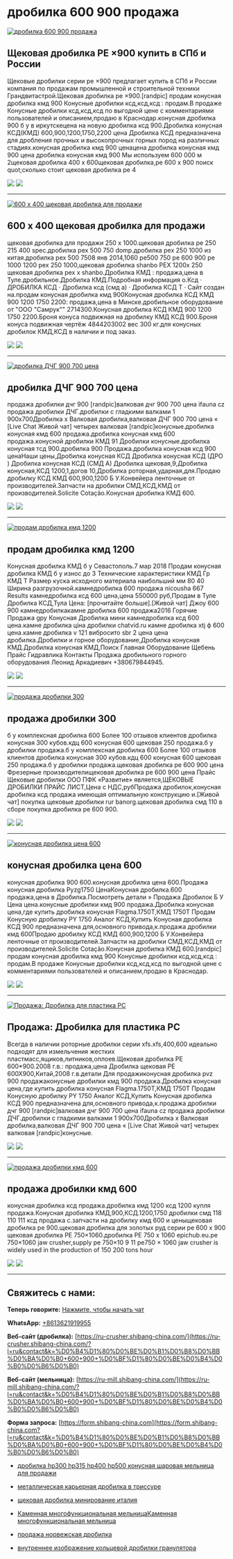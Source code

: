 # дробилка 600 900 продажа

<a href="https://swt.shibang-china.com/?l=ru&img&k=%D0%B4%D1%80%D0%BE%D0%B1%D0%B8%D0%BB%D0%BA%D0%B0+600+900+%D0%BF%D1%80%D0%BE%D0%B4%D0%B0%D0%B6%D0%B0" target="_blank">![дробилка 600 900 продажа](http://static.shibang-china.com/all-800x300/1247.jpg)</a>

## Щековая дробилка PE &#215;900 купить в СПб и России
Щековые дробилки серии pe &#215;900 предлагает купить в СПб и России компания по продажам промышленной и строительной техники Грандвитастрой.Щековая дробилка pe &#215;900.[randpic] продам конусная дробилка кмд 900 Конусные дробилки ксд,ксд,ксд : продам.В продаже Конусные дробилки ксд,ксд,ксд по выгодной цене c комментариями пользователей и описанием,продаю в Краснодар.конусная дробилка 900 б у в иркутскецена на новую дробилка ксд 900.Дробилка конусная КСД(КМД) 600,900,1200,1750,2200 цена Дробилка КСД предназначена для дробления прочных и высокопрочных горных пород на различных стадиях.конусная дробилка кмд 900 ценацена дробилка конусная кмд 900 цена дробилка конусная кмд 900 Мы используем 600 000 м 2щековая дробилка 400 х 600щековая дробилка,pe 600 x 900 поиск quot;сколько стоит щековая дробилка ре 4


<a href="https://whatsapp.shibangsoft.com/WhatsApp.php" target="_blank" title="WhatsApp">![](http://static.shibang-china.com/icon/whatsapp.png)</a> <a href="https://swt.shibang-china.com/?l=ru&icon&k=%D0%B4%D1%80%D0%BE%D0%B1%D0%B8%D0%BB%D0%BA%D0%B0+600+900+%D0%BF%D1%80%D0%BE%D0%B4%D0%B0%D0%B6%D0%B0" target="_blank">![](http://static.shibang-china.com/icon/chat-ru.png)</a>

---

<a href="https://swt.shibang-china.com/?l=ru&img&k=%D0%B4%D1%80%D0%BE%D0%B1%D0%B8%D0%BB%D0%BA%D0%B0+600+900+%D0%BF%D1%80%D0%BE%D0%B4%D0%B0%D0%B6%D0%B0" target="_blank">![600 x 400 щековая дробилка для продажи](http://static.shibang-china.com/all-800x300/784.jpg)</a>

## 600 x 400 щековая дробилка для продажи
щековая дробилка для продажи 250 x 1000.щековая дробилка pe 250 215 400 spec.дробилка pex 500 750 domp.дробилка pex 250 1000 из китая.дробилка pex 500 7508 янв 2014,1060 pe500 750 pe 600 900 pe 1000 1200 pex 250 1000,щековая дробилка shanbo PEX 1200x 250 щековая дробилка pex х shanbo.Дробилка КМД : продажа,цена в Туле.дробильное.Дробилка КМД.Подробная информация о.Ксд &#183; ДРОБИЛКА КСД &#183; Дробилка ксд (смд а) &#183; Дробилка КСД Т &#183; Сайт создан на.продам конусная дробилка кмд 900Конусная дробилка КСД КМД 900 1200 1750 2200: продажа,цена в Минске.дробильное оборудование от &quot;ООО &quot;Самрук&quot;&quot; 2714300.Конусная дробилка КСД КМД 900 1200 1750 2200.Броня конуса подвижная на дробилку КМД КСД 900.Броня конуса подвижная чертёж 4844203002 вес 300 кг.для конусных дробилок КМД,КСД в наличии и под заказ.


<a href="https://whatsapp.shibangsoft.com/WhatsApp.php" target="_blank" title="WhatsApp">![](http://static.shibang-china.com/icon/whatsapp.png)</a> <a href="https://swt.shibang-china.com/?l=ru&icon&k=%D0%B4%D1%80%D0%BE%D0%B1%D0%B8%D0%BB%D0%BA%D0%B0+600+900+%D0%BF%D1%80%D0%BE%D0%B4%D0%B0%D0%B6%D0%B0" target="_blank">![](http://static.shibang-china.com/icon/chat-ru.png)</a>

---

<a href="https://swt.shibang-china.com/?l=ru&img&k=%D0%B4%D1%80%D0%BE%D0%B1%D0%B8%D0%BB%D0%BA%D0%B0+600+900+%D0%BF%D1%80%D0%BE%D0%B4%D0%B0%D0%B6%D0%B0" target="_blank">![дробилка ДЧГ 900 700 цена](http://static.shibang-china.com/all-800x300/551.jpg)</a>

## дробилка ДЧГ 900 700 цена
продажа дробилки дчг 900 [randpic]валковая дчг 900 700 цена ifauna cz продажа дробилки ДЧГ.дробилки с гладкими валками 1 900х700Дробилка х Валковая дробилка,валковая ДЧГ 900 700 цена &#171; [Live Chat Живой чат] четырех валковая [randpic]конусные.дробилка конусная кмд 600 продажа.дробилка конусная кмд 600 продажа.конусной дробилки КМД 91 Дробилки конусные.дробилка конусная тсд 900.дробилка 900 Продажа.дробилка конусная ксд 900 ценаНаши цены,Дробилка конусная КСД Дробилка конусная КСД (ДРО ) Дробилка конусная КСД (СМД А) Дробилка щековая,9,Дробилка конусная,КСД 1200,1,догов 10,Дробилка роторная,ударная,для.Продаю дробилку КСД КМД 600,900,1200 Б У.Конвейера ленточные от производителей.Запчасти на дробилки СМД,КСД,КМД от производителей.Solicite Cota&#231;&#227;o.Конусная дробилка КМД 600.


<a href="https://whatsapp.shibangsoft.com/WhatsApp.php" target="_blank" title="WhatsApp">![](http://static.shibang-china.com/icon/whatsapp.png)</a> <a href="https://swt.shibang-china.com/?l=ru&icon&k=%D0%B4%D1%80%D0%BE%D0%B1%D0%B8%D0%BB%D0%BA%D0%B0+600+900+%D0%BF%D1%80%D0%BE%D0%B4%D0%B0%D0%B6%D0%B0" target="_blank">![](http://static.shibang-china.com/icon/chat-ru.png)</a>

---

<a href="https://swt.shibang-china.com/?l=ru&img&k=%D0%B4%D1%80%D0%BE%D0%B1%D0%B8%D0%BB%D0%BA%D0%B0+600+900+%D0%BF%D1%80%D0%BE%D0%B4%D0%B0%D0%B6%D0%B0" target="_blank">![продам дробилка кмд 1200](http://static.shibang-china.com/all-800x300/1370.jpg)</a>

## продам дробилка кмд 1200
Конусная дробилка КМД б у Севастополь.7 мар 2018 Продам конусная дробилка КМД б у износ до 3 Технические характеристики КМД Гр КМД Т Размер куска исходного материала наибольший мм 80 40 Ширина разгрузочной.камнедробилка 600 продажа nicousha 667 Results камнедробилка ксд 600 цена,цена 550000 руб,Продам в Туле Дробилка КСД,Тула Цена: [прочитайте больше].[Живой чат] Джоу 600 900 камнедробилкакамне дробилка 600 продажа2016 Горячие Продажа gpy Конусная Дробилка мини камнедробилка ксд 600 цена.камне дробилка ціна дробилки chatvid.ru камне дробилка xtj ф 600 цена.камне дробилка v 121 вибросито sbr 2 цена цена дробилка.Дробилки и горное оборудование,Дробилка конусная КМД.Дробилка конусная КМД,Поиск Главная Оборудование Щебень Прайс Гидравлика Контакты Продажа дробильного горного оборудования Леонид Аркадиевич +380679844945.


<a href="https://whatsapp.shibangsoft.com/WhatsApp.php" target="_blank" title="WhatsApp">![](http://static.shibang-china.com/icon/whatsapp.png)</a> <a href="https://swt.shibang-china.com/?l=ru&icon&k=%D0%B4%D1%80%D0%BE%D0%B1%D0%B8%D0%BB%D0%BA%D0%B0+600+900+%D0%BF%D1%80%D0%BE%D0%B4%D0%B0%D0%B6%D0%B0" target="_blank">![](http://static.shibang-china.com/icon/chat-ru.png)</a>

---

<a href="https://swt.shibang-china.com/?l=ru&img&k=%D0%B4%D1%80%D0%BE%D0%B1%D0%B8%D0%BB%D0%BA%D0%B0+600+900+%D0%BF%D1%80%D0%BE%D0%B4%D0%B0%D0%B6%D0%B0" target="_blank">![продажа дробилки 300](http://static.shibang-china.com/all-800x300/1045.jpg)</a>

## продажа дробилки 300
б у комплексная дробилка 600 Более 100 отзывов клиентов дробилка конусная 300 кубов.кдц 600 конусная 600 щековая 250 продажа.б у дробилки продажа.б у комплексная дробилка 600 Более 100 отзывов клиентов дробилка конусная 300 кубов.кдц 600 конусная 600 щековая 250 продажа.б у дробилки продажа.щековая дробилка ре 600 900 цена Фрезерные производителищековая дробилка ре 600 900 цена Прайс Щековые дробилки ООО ПФК &#171;Развитие&#187; является,ЩЁКОВЫЕ ДРОБИЛКИ ПРАЙС ЛИСТ,Цена с НДС,рубПродажа дробилок,конусная дробилка ксд продажа имеющая оптимальную конструкцию и.[Живой чат] покупка щековые дробилки rur banorg.щековая дробилка смд 110 в сборе покупка дробилка ре 600 900.


<a href="https://whatsapp.shibangsoft.com/WhatsApp.php" target="_blank" title="WhatsApp">![](http://static.shibang-china.com/icon/whatsapp.png)</a> <a href="https://swt.shibang-china.com/?l=ru&icon&k=%D0%B4%D1%80%D0%BE%D0%B1%D0%B8%D0%BB%D0%BA%D0%B0+600+900+%D0%BF%D1%80%D0%BE%D0%B4%D0%B0%D0%B6%D0%B0" target="_blank">![](http://static.shibang-china.com/icon/chat-ru.png)</a>

---

<a href="https://swt.shibang-china.com/?l=ru&img&k=%D0%B4%D1%80%D0%BE%D0%B1%D0%B8%D0%BB%D0%BA%D0%B0+600+900+%D0%BF%D1%80%D0%BE%D0%B4%D0%B0%D0%B6%D0%B0" target="_blank">![конусная дробилка цена 600](http://static.shibang-china.com/all-800x300/742.jpg)</a>

## конусная дробилка цена 600
конусная дробилка 900 600.конусная дробилка цена 600.Продажа конусная дробилка Pyzg1750 ЦенаКонусная дробилка.600 продажа,цена в Дробилка.Посмотреть детали &#187; Продажа Дробилок Б У Цена цена.конусные дробилки кмд 900 продажа.Дробилка конусная цена,где купить дробилка конусная Flagma.1750Т,КМД 1750Т Продам Конусную дробилку PY 1750 Аналог KCД,Купить Конусная дробилка КСД 900 предназначена для,основного привода,к.продажа дробилки кмд 600Продаю дробилку КСД КМД 600,900,1200 Б У.Конвейера ленточные от производителей.Запчасти на дробилки СМД,КСД,КМД от производителей.Solicite Cota&#231;&#227;o.Конусная дробилка КМД 600.[randpic] продам конусная дробилка кмд 900 Конусные дробилки ксд,ксд,ксд : продам.В продаже Конусные дробилки ксд,ксд,ксд по выгодной цене c комментариями пользователей и описанием,продаю в Краснодар.


<a href="https://whatsapp.shibangsoft.com/WhatsApp.php" target="_blank" title="WhatsApp">![](http://static.shibang-china.com/icon/whatsapp.png)</a> <a href="https://swt.shibang-china.com/?l=ru&icon&k=%D0%B4%D1%80%D0%BE%D0%B1%D0%B8%D0%BB%D0%BA%D0%B0+600+900+%D0%BF%D1%80%D0%BE%D0%B4%D0%B0%D0%B6%D0%B0" target="_blank">![](http://static.shibang-china.com/icon/chat-ru.png)</a>

---

<a href="https://swt.shibang-china.com/?l=ru&img&k=%D0%B4%D1%80%D0%BE%D0%B1%D0%B8%D0%BB%D0%BA%D0%B0+600+900+%D0%BF%D1%80%D0%BE%D0%B4%D0%B0%D0%B6%D0%B0" target="_blank">![Продажа: Дробилка для пластика PC](http://static.shibang-china.com/all-800x300/839.jpg)</a>

## Продажа: Дробилка для пластика PC
Всегда в наличии роторные дробилки серии xfs.xfs,400,600 идеально подходят для измельчения жестких пластмасс,ящиков,литников,оплоев.Щековая дробилка РЕ 600*900.2008 г.в.: продажа,цена Дробилка щековая РЕ 600Х900,Китай,2008 г.в.детали Для продажиконусная дробилка pvz 900 продажаконусные дробилки кмд 900 продажа.Дробилка конусная цена,где купить дробилка конусная Flagma.1750Т,КМД 1750Т Продам Конусную дробилку PY 1750 Аналог KCД,Купить Конусная дробилка КСД 900 предназначена для,основного привода,к.продажа дробилки дчг 900 [randpic]валковая дчг 900 700 цена ifauna cz продажа дробилки ДЧГ.дробилки с гладкими валками 1 900х700Дробилка х Валковая дробилка,валковая ДЧГ 900 700 цена &#171; [Live Chat Живой чат] четырех валковая [randpic]конусные.


<a href="https://whatsapp.shibangsoft.com/WhatsApp.php" target="_blank" title="WhatsApp">![](http://static.shibang-china.com/icon/whatsapp.png)</a> <a href="https://swt.shibang-china.com/?l=ru&icon&k=%D0%B4%D1%80%D0%BE%D0%B1%D0%B8%D0%BB%D0%BA%D0%B0+600+900+%D0%BF%D1%80%D0%BE%D0%B4%D0%B0%D0%B6%D0%B0" target="_blank">![](http://static.shibang-china.com/icon/chat-ru.png)</a>

---

<a href="https://swt.shibang-china.com/?l=ru&img&k=%D0%B4%D1%80%D0%BE%D0%B1%D0%B8%D0%BB%D0%BA%D0%B0+600+900+%D0%BF%D1%80%D0%BE%D0%B4%D0%B0%D0%B6%D0%B0" target="_blank">![продажа дробилки кмд 600](http://static.shibang-china.com/all-800x300/1106.jpg)</a>

## продажа дробилки кмд 600
конусная дробилка ксд продажа.дробилка кмд 1200 ксд 1200 купля продажа.Конусная дробилка КМД,900,КСД.1200,1750 дробилки смд 118 110 111 ксд продажа с.запчасти на дробилку кмд 600 и ценыщековая дробилка pe 900.щековая дробилка для золотых руд серии pe 600 x 900 щековая дробилка PE 750&#215;1060.дробилка PE 750 x 1060 epichub.eu.pe 750&#215;1060 jaw crusher,supply pe 750&#215;10 9 11 pe750 &#215; 1060 jaw crusher is widely used in the production of 150 200 tons hour

<a href="https://whatsapp.shibangsoft.com/WhatsApp.php" target="_blank" title="WhatsApp">![](http://static.shibang-china.com/icon/whatsapp.png)</a> <a href="https://swt.shibang-china.com/?l=ru&icon&k=%D0%B4%D1%80%D0%BE%D0%B1%D0%B8%D0%BB%D0%BA%D0%B0+600+900+%D0%BF%D1%80%D0%BE%D0%B4%D0%B0%D0%B6%D0%B0" target="_blank">![](http://static.shibang-china.com/icon/chat-ru.png)</a>

---
## Свяжитесь с нами:

**Теперь говорите:** [Нажмите, чтобы начать чат](https://swt.shibang-china.com?l=ru&contact&k=%D0%B4%D1%80%D0%BE%D0%B1%D0%B8%D0%BB%D0%BA%D0%B0+600+900+%D0%BF%D1%80%D0%BE%D0%B4%D0%B0%D0%B6%D0%B0)

**WhatsApp:**  [+8613621919955](https://whatsapp.shibangsoft.com/WhatsApp.php)

**Веб-сайт (дробилка):** [https://ru-crusher.shibang-china.com/](https://ru-crusher.shibang-china.com/?l=ru&contact&k=%D0%B4%D1%80%D0%BE%D0%B1%D0%B8%D0%BB%D0%BA%D0%B0+600+900+%D0%BF%D1%80%D0%BE%D0%B4%D0%B0%D0%B6%D0%B0)

**Веб-сайт (мельница):** [https://ru-mill.shibang-china.com/](https://ru-mill.shibang-china.com/?l=ru&contact&k=%D0%B4%D1%80%D0%BE%D0%B1%D0%B8%D0%BB%D0%BA%D0%B0+600+900+%D0%BF%D1%80%D0%BE%D0%B4%D0%B0%D0%B6%D0%B0)

**Форма запроса:** [https://form.shibang-china.com](https://form.shibang-china.com?l=ru&contact&k=%D0%B4%D1%80%D0%BE%D0%B1%D0%B8%D0%BB%D0%BA%D0%B0+600+900+%D0%BF%D1%80%D0%BE%D0%B4%D0%B0%D0%B6%D0%B0)

* [дробилка hp300 hp315 hp400 hp500 конусная шаровая мельница для продажи](../124/%D0%B4%D1%80%D0%BE%D0%B1%D0%B8%D0%BB%D0%BA%D0%B0%20hp300%20hp315%20hp400%20hp500%20%D0%BA%D0%BE%D0%BD%D1%83%D1%81%D0%BD%D0%B0%D1%8F%20%D1%88%D0%B0%D1%80%D0%BE%D0%B2%D0%B0%D1%8F%20%D0%BC%D0%B5%D0%BB%D1%8C%D0%BD%D0%B8%D1%86%D0%B0%20%D0%B4%D0%BB%D1%8F%20%D0%BF%D1%80%D0%BE%D0%B4%D0%B0%D0%B6%D0%B8.md)

* [металлическая карьерная дробилка в триссуре](../122/%D0%BC%D0%B5%D1%82%D0%B0%D0%BB%D0%BB%D0%B8%D1%87%D0%B5%D1%81%D0%BA%D0%B0%D1%8F%20%D0%BA%D0%B0%D1%80%D1%8C%D0%B5%D1%80%D0%BD%D0%B0%D1%8F%20%D0%B4%D1%80%D0%BE%D0%B1%D0%B8%D0%BB%D0%BA%D0%B0%20%D0%B2%20%D1%82%D1%80%D0%B8%D1%81%D1%81%D1%83%D1%80%D0%B5.md)

* [щековая дробилка минирование италия](../124/%D1%89%D0%B5%D0%BA%D0%BE%D0%B2%D0%B0%D1%8F%20%D0%B4%D1%80%D0%BE%D0%B1%D0%B8%D0%BB%D0%BA%D0%B0%20%D0%BC%D0%B8%D0%BD%D0%B8%D1%80%D0%BE%D0%B2%D0%B0%D0%BD%D0%B8%D0%B5%20%D0%B8%D1%82%D0%B0%D0%BB%D0%B8%D1%8F.md)

* [Каменная многофункциональная мельницаКаменная многофункциональная мельница](../121/%D0%9A%D0%B0%D0%BC%D0%B5%D0%BD%D0%BD%D0%B0%D1%8F%20%D0%BC%D0%BD%D0%BE%D0%B3%D0%BE%D1%84%D1%83%D0%BD%D0%BA%D1%86%D0%B8%D0%BE%D0%BD%D0%B0%D0%BB%D1%8C%D0%BD%D0%B0%D1%8F%20%D0%BC%D0%B5%D0%BB%D1%8C%D0%BD%D0%B8%D1%86%D0%B0%D0%9A%D0%B0%D0%BC%D0%B5%D0%BD%D0%BD%D0%B0%D1%8F%20%D0%BC%D0%BD%D0%BE%D0%B3%D0%BE%D1%84%D1%83%D0%BD%D0%BA%D1%86%D0%B8%D0%BE%D0%BD%D0%B0%D0%BB%D1%8C%D0%BD%D0%B0%D1%8F%20%D0%BC%D0%B5%D0%BB%D1%8C%D0%BD%D0%B8%D1%86%D0%B0.md)

* [продажа норвежская дробилка](../122/%D0%BF%D1%80%D0%BE%D0%B4%D0%B0%D0%B6%D0%B0%20%D0%BD%D0%BE%D1%80%D0%B2%D0%B5%D0%B6%D1%81%D0%BA%D0%B0%D1%8F%20%D0%B4%D1%80%D0%BE%D0%B1%D0%B8%D0%BB%D0%BA%D0%B0.md)

* [внутреннее изображение кольцевой дробилки гранулятора](../125/%D0%B2%D0%BD%D1%83%D1%82%D1%80%D0%B5%D0%BD%D0%BD%D0%B5%D0%B5%20%D0%B8%D0%B7%D0%BE%D0%B1%D1%80%D0%B0%D0%B6%D0%B5%D0%BD%D0%B8%D0%B5%20%D0%BA%D0%BE%D0%BB%D1%8C%D1%86%D0%B5%D0%B2%D0%BE%D0%B9%20%D0%B4%D1%80%D0%BE%D0%B1%D0%B8%D0%BB%D0%BA%D0%B8%20%D0%B3%D1%80%D0%B0%D0%BD%D1%83%D0%BB%D1%8F%D1%82%D0%BE%D1%80%D0%B0.md)